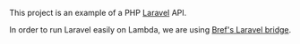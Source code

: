 This project is an example of a PHP [Laravel](https://laravel.com/) API.

In order to run Laravel easily on Lambda, we are using [Bref's Laravel bridge](https://bref.sh/docs/frameworks/laravel.html).
